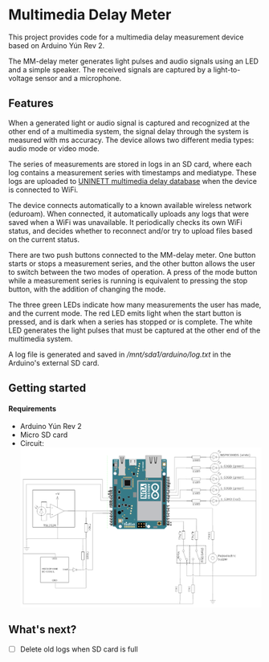 # Multimedia Delay Meter
This project provides code for a multimedia delay measurement device based on Arduino Yún Rev 2. 

The MM-delay meter generates light pulses and audio signals using an LED and a simple speaker. The received signals are captured by a light-to-voltage sensor and a microphone.

## Features

When a generated light or audio signal is captured and recognized at the other end of a multimedia system, the signal delay through the system is measured with ms accuracy.
The device allows two different media types: audio mode or video mode.

The series of measurements are stored in logs in an SD card, where each log contains a measurement series with timestamps and mediatype.
These logs are uploaded to [UNINETT multimedia delay database](http://delay.uninett.no) when the device is connected to WiFi.

The device connects automatically to a known available wireless network (eduroam). When connected, it automatically uploads any logs that were saved when a WiFi was unavailable. It periodically checks its own WiFi status, and decides whether to reconnect and/or try to upload files based on the current status.

There are two push buttons connected to the MM-delay meter. One button starts or stops a measurement series, and the other button allows the user to switch between the two modes of operation. A press of the mode button while a measurement series is running is equivalent to pressing the stop button, with the addition of changing the mode.

The three green LEDs indicate how many measurements the user has made, and the current mode.
The red LED emits light when the start button is pressed, and is dark when a series has stopped or is complete.
The white LED generates the light pulses that must be captured at the other end of the multimedia system.

A log file is generated and saved in */mnt/sda1/arduino/log.txt* in the Arduino's external SD card. 

## Getting started
#### Requirements
- Arduino Yún Rev 2
- Micro SD card
- Circuit: 
![mm-delay-meter](img/circuit_diagram.PNG)

## What's next?
- [ ] Delete old logs when SD card is full
